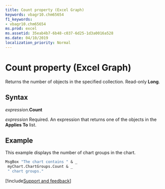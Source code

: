 ```yaml
---
title: Count property (Excel Graph)
keywords: vbagr10.chm65654
f1_keywords:
- vbagr10.chm65654
ms.prod: excel
ms.assetid: 35eab4b7-6b48-c037-6d25-1d3a0016a528
ms.date: 04/10/2019
localization_priority: Normal
---
```



# Count property (Excel Graph)

Returns the number of objects in the specified collection. Read-only **Long**.

## Syntax

_expression_.**Count**

_expression_ Required. An expression that returns one of the objects in the **Applies To** list.

## Example

This example displays the number of chart groups in the chart.

```vb
MsgBox "The chart contains " & _ 
 myChart.ChartGroups.Count & _ 
 " chart groups."
```

[!include[Support and feedback](~/includes/feedback-boilerplate.md)]